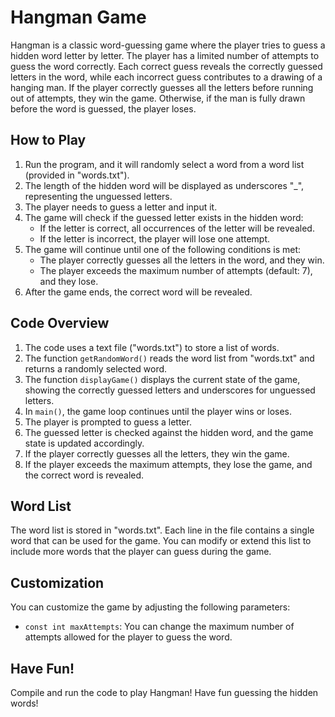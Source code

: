 # Hangman Game

Hangman is a classic word-guessing game where the player tries to guess a hidden word letter by letter. The player has a limited number of attempts to guess the word correctly. Each correct guess reveals the correctly guessed letters in the word, while each incorrect guess contributes to a drawing of a hanging man. If the player correctly guesses all the letters before running out of attempts, they win the game. Otherwise, if the man is fully drawn before the word is guessed, the player loses.

## How to Play

1. Run the program, and it will randomly select a word from a word list (provided in "words.txt").
2. The length of the hidden word will be displayed as underscores "_", representing the unguessed letters.
3. The player needs to guess a letter and input it.
4. The game will check if the guessed letter exists in the hidden word:
   - If the letter is correct, all occurrences of the letter will be revealed.
   - If the letter is incorrect, the player will lose one attempt.
5. The game will continue until one of the following conditions is met:
   - The player correctly guesses all the letters in the word, and they win.
   - The player exceeds the maximum number of attempts (default: 7), and they lose.
6. After the game ends, the correct word will be revealed.

## Code Overview

1. The code uses a text file ("words.txt") to store a list of words.
2. The function `getRandomWord()` reads the word list from "words.txt" and returns a randomly selected word.
3. The function `displayGame()` displays the current state of the game, showing the correctly guessed letters and underscores for unguessed letters.
4. In `main()`, the game loop continues until the player wins or loses.
5. The player is prompted to guess a letter.
6. The guessed letter is checked against the hidden word, and the game state is updated accordingly.
7. If the player correctly guesses all the letters, they win the game.
8. If the player exceeds the maximum attempts, they lose the game, and the correct word is revealed.

## Word List

The word list is stored in "words.txt". Each line in the file contains a single word that can be used for the game. You can modify or extend this list to include more words that the player can guess during the game.

## Customization

You can customize the game by adjusting the following parameters:

- `const int maxAttempts`: You can change the maximum number of attempts allowed for the player to guess the word.

## Have Fun!

Compile and run the code to play Hangman! Have fun guessing the hidden words!
